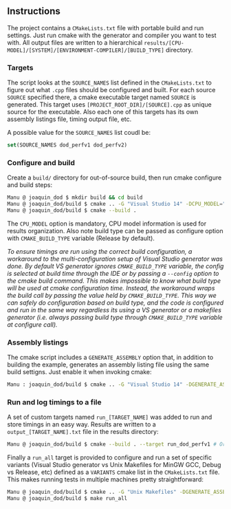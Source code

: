 ## Instructions

The project contains a `CMakeLists.txt` file with portable build and run settings. Just run cmake with the generator and compiler you want to test with. All output files are written to a hierarchical `results/[CPU-MODEL]/[SYSTEM]/[ENVIRONMENT-COMPILER]/[BUILD_TYPE]` directory.

### Targets

The script looks at the `SOURCE_NAMES` list defined in the `CMakeLists.txt` to figure out what `.cpp` files should be configured and built. For each source `SOURCE` specified there, a cmake executable target named `SOURCE` is generated. This target uses `[PROJECT_ROOT_DIR]/[SOURCE].cpp` as unique source for the executable. Also each one of this targets has its own assembly listings file, timing output file, etc.

A possible value for the `SOURCE_NAMES` list coudl be:

``` cmake
set(SOURCE_NAMES dod_perfv1 dod_perfv2)
```

### Configure and build

Create a `build/` directory for out-of-source build, then run cmake configure and build steps:

``` bash
Manu @ joaquin_dod $ mkdir build && cd build
Manu @ joaquin_dod/build $ cmake .. -G "Visual Studio 14" -DCPU_MODEL="My CPU" -DCMAKE_BUILD_TYPE=Release
Manu @ joaquin_dod/build $ cmake --build .
```

The `CPU_MODEL` option is mandatory, CPU model information is used for results organization. Also note build type can be passed as configure option with `CMAKE_BUILD_TYPE` variable (Release by default).

*To ensure timings are run using the correct build configuration, a workaround to the multi-configuration setup of Visual Studio generator was done. By default VS generator ignores `CMAKE_BUILD_TYPE` variable, the config is selected at build time through the IDE or by passing a `--config` option to the cmake build command. This makes impossible to know what build type will be used at cmake configuration time. Instead, the workaround wraps the build call by passing the value held by `CMAKE_BUILD_TYPE`. This way we can safely do configuration based on build type, and the code is configured and run in the same way regardless its using a VS generator or a makefiles generator (i.e. always passing build type through `CMAKE_BUILD_TYPE` variable at configure call).*

### Assembly listings

The cmake script includes a `GENERATE_ASSEMBLY` option that, in addition to building the example, generates an assembly listing file using the same build settigns. Just enable it when invoking cmake:

``` bash
Manu : joaquin_dod/build $ cmake .. -G "Visual Studio 14" -DGENERATE_ASSEMBLY=ON -DCPU_MODEL="..." ...
```

### Run and log timings to a file

A set of custom targets named `run_[TARGET_NAME]` was added to run and store timings in an easy way. Results are written to a `output_[TARGET_NAME].txt` file in the results directory:

``` bash
Manu @ joaquin_dod/build $ cmake --build . --target run_dod_perfv1 # Or "make run_dod_perfv1" when using makefiles generator
```

Finally a `run_all` target is provided to configure and run a set of specific variants (Visual Studio generator vs Unix Makefiles for MinGW GCC, Debug vs Release, etc) defined as a `VARIANTS` cmake list in the `CMakeLists.txt` file. This makes running tests in multiple machines pretty straightforward:

``` bash
Manu @ joaquin_dod/build $ cmake .. -G "Unix Makefiles" -DGENERATE_ASSEMBLY=ON -DCPU_MODEL="My CPU"
Manu @ joaquin_dod/build $ make run_all
```
